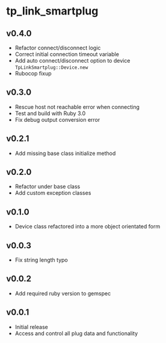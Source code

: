 # tp_link_smartplug

## v0.4.0

- Refactor connect/disconnect logic
- Correct initial connection timeout variable
- Add auto connect/disconnect option to device `TpLinkSmartplug::Device.new`
- Rubocop fixup

## v0.3.0

- Rescue host not reachable error when connecting
- Test and build with Ruby 3.0
- Fix debug output conversion error

## v0.2.1

- Add missing base class initialize method

## v0.2.0

- Refactor under base class
- Add custom exception classes

## v0.1.0

- Device class refactored into a more object orientated form

## v0.0.3

- Fix string length typo

## v0.0.2

- Add required ruby version to gemspec

## v0.0.1

- Initial release
- Access and control all plug data and functionality
